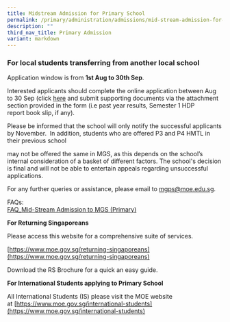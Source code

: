 ```yaml
---
title: Midstream Admission for Primary School
permalink: /primary/administration/admissions/mid-stream-admission-for-primary-school/
description: ""
third_nav_title: Primary Admission
variant: markdown
---
```

### For local students transferring from another local school

Application window is from **1st Aug to 30th Sep**.  

Interested applicants should complete the online application between Aug to 30 Sep (click [here](https://form.gov.sg/668e20cff4580113e48e87b9) and submit supporting documents via the attachment section provided in the form (i.e past year results, Semester 1 HDP report book slip, if any).  

Please be informed that the school will only notify the successful applicants by November.  In addition, students who are offered P3 and P4 HMTL in their previous school

may not be offered the same in MGS, as this depends on the school’s internal consideration of a basket of different factors. The school's decision is final and will not be able to entertain appeals regarding unsuccessful applications. 

For any further queries or assistance, please email to [mgps@moe.edu.sg](mailto:mgps@moe.edu.sg). 

FAQs:  
[FAQ\_Mid-Stream Admission to MGS (Primary)](https://drive.google.com/file/d/15x2enIAurEQkJ1_9TphnDdyTN-n7Ujc2/view?usp=sharing)  
  

**For Returning Singaporeans**  

Please access this website for a comprehensive suite of services. 

[https://www.moe.gov.sg/returning-singaporeans](https://www.moe.gov.sg/returning-singaporeans)

Download the RS Brochure for a quick an easy guide.

**For International Students applying to Primary School**  

All International Students (IS) please visit the MOE website at [https://www.moe.gov.sg/international-students](https://www.moe.gov.sg/international-students)